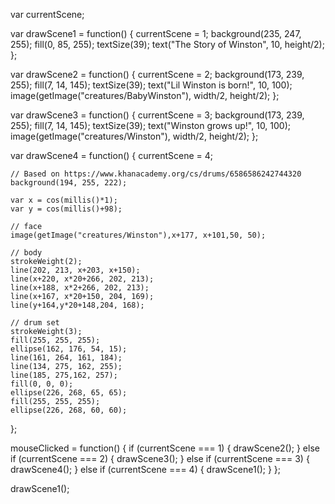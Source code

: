 var currentScene;

var drawScene1 = function() {
    currentScene = 1;
    background(235, 247, 255);
    fill(0, 85, 255);
    textSize(39);
    text("The Story of Winston", 10, height/2);
};

var drawScene2 = function() {
    currentScene = 2;
    background(173, 239, 255);
    fill(7, 14, 145);
    textSize(39);
    text("Lil Winston is born!", 10, 100);
    image(getImage("creatures/BabyWinston"), width/2, height/2);
};

var drawScene3 = function() {
    currentScene = 3;
    background(173, 239, 255);
    fill(7, 14, 145);
    textSize(39);
    text("Winston grows up!", 10, 100);
    image(getImage("creatures/Winston"), width/2, height/2);
};

var drawScene4 = function() {
    currentScene = 4;
    
    // Based on https://www.khanacademy.org/cs/drums/6586586242744320
    background(194, 255, 222);
    
    var x = cos(millis()*1); 
    var y = cos(millis()+98);
    
    // face
    image(getImage("creatures/Winston"),x+177, x+101,50, 50);
    
    // body
    strokeWeight(2);
    line(202, 213, x+203, x+150);
    line(x+220, x*20+266, 202, 213);
    line(x+188, x*2+266, 202, 213);
    line(x+167, x*20+150, 204, 169);
    line(y+164,y*20+148,204, 168);
    
    // drum set
    strokeWeight(3);
    fill(255, 255, 255);
    ellipse(162, 176, 54, 15);
    line(161, 264, 161, 184);
    line(134, 275, 162, 255);
    line(185, 275,162, 257);
    fill(0, 0, 0);
    ellipse(226, 268, 65, 65);
    fill(255, 255, 255);
    ellipse(226, 268, 60, 60);
};

mouseClicked = function() {
    if (currentScene === 1) {
        drawScene2();
    } else if (currentScene === 2) {
        drawScene3();
    } else if (currentScene === 3) {
        drawScene4();
    } else if (currentScene === 4) {
        drawScene1();
    }
};

drawScene1();

